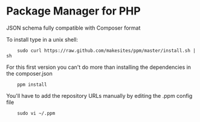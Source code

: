 # Package Manager for PHP

JSON schema fully compatible with Composer format

To install type in a unix shell: 
```
	sudo curl https://raw.github.com/makesites/ppm/master/install.sh | sh
```
For this first version you can't do more than installing the dependencies in the composer.json
```
	ppm install
```
You'll have to add the repository URLs manually by editing the .ppm config file
```
	sudo vi ~/.ppm
```


